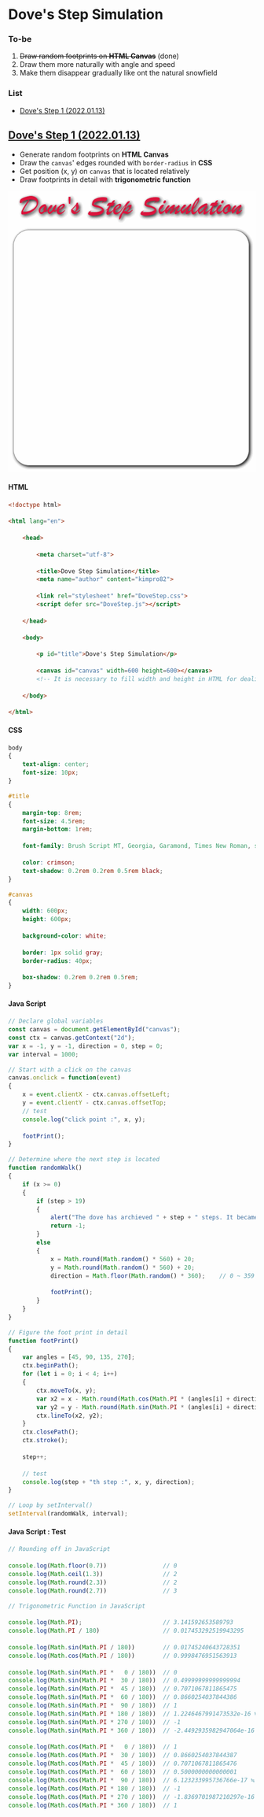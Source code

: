 # Dove's Step Simulation

### To-be
1. ~~Draw random footprints on **HTML Canvas**~~ (done)
2. Draw them more naturally with angle and speed
3. Make them disappear gradually like ont the natural snowfield

### List
- [Dove's Step 1 (2022.01.13)](/DoveStep#doves-step-1-20220113)


## [Dove's Step 1 (2022.01.13)](#list)

- Generate random footprints on **HTML Canvas**
- Draw the `canvas`' edges rounded with `border-radius` in **CSS**
- Get position (x, y) on `canvas` that is located relatively
- Draw footprints in detail with **trigonometric function**

![Dove's Step 1](Image/DoveStep01.gif)

#### HTML
```html
<!doctype html>

<html lang="en">

    <head>

        <meta charset="utf-8">

        <title>Dove Step Simulation</title>
        <meta name="author" content="kimpro82">

        <link rel="stylesheet" href="DoveStep.css">
        <script defer src="DoveStep.js"></script>

    </head>

    <body>

        <p id="title">Dove's Step Simulation</p>

        <canvas id="canvas" width=600 height=600></canvas>
        <!-- It is necessary to fill width and height in HTML for dealing it with js -->

    </body>

</html>
```

#### CSS
```css
body
{
    text-align: center;
    font-size: 10px;
}
```
```css
#title
{
    margin-top: 8rem;
    font-size: 4.5rem;
    margin-bottom: 1rem;

    font-family: Brush Script MT, Georgia, Garamond, Times New Roman, serif;

    color: crimson;
    text-shadow: 0.2rem 0.2rem 0.5rem black;
}
```
```css
#canvas
{
    width: 600px;
    height: 600px;

    background-color: white;

    border: 1px solid gray;
    border-radius: 40px;

    box-shadow: 0.2rem 0.2rem 0.5rem;
}
```

#### Java Script
```js
// Declare global variables
const canvas = document.getElementById("canvas");
const ctx = canvas.getContext("2d");
var x = -1, y = -1, direction = 0, step = 0;
var interval = 1000;
```
```js
// Start with a click on the canvas
canvas.onclick = function(event)
{
    x = event.clientX - ctx.canvas.offsetLeft;
    y = event.clientY - ctx.canvas.offsetTop;
    // test
    console.log("click point :", x, y);

    footPrint();
}
```
```js
// Determine where the next step is located
function randomWalk()
{
    if (x >= 0)
    {
        if (step > 19)
        {
            alert("The dove has archieved " + step + " steps. It became a budda and flied away!");
            return -1;
        }
        else
        {
            x = Math.round(Math.random() * 560) + 20;
            y = Math.round(Math.random() * 560) + 20;
            direction = Math.floor(Math.random() * 360);    // 0 ~ 359

            footPrint();
        }
    }
}
```
```js
// Figure the foot print in detail
function footPrint()
{
    var angles = [45, 90, 135, 270];
    ctx.beginPath();
    for (let i = 0; i < 4; i++)
    {
        ctx.moveTo(x, y);
        var x2 = x - Math.round(Math.cos(Math.PI * (angles[i] + direction) / 180) * 20);
        var y2 = y - Math.round(Math.sin(Math.PI * (angles[i] + direction) / 180) * 20);
        ctx.lineTo(x2, y2);
    }
    ctx.closePath();
    ctx.stroke();

    step++;

    // test
    console.log(step + "th step :", x, y, direction);
}
```
```js
// Loop by setInterval()
setInterval(randomWalk, interval);
```

#### Java Script : Test
```js
// Rounding off in JavaScript

console.log(Math.floor(0.7))                // 0
console.log(Math.ceil(1.3))                 // 2
console.log(Math.round(2.3))                // 2
console.log(Math.round(2.7))                // 3
```
```js
// Trigonometric Function in JavaScript

console.log(Math.PI);                       // 3.141592653589793
console.log(Math.PI / 180)                  // 0.017453292519943295

console.log(Math.sin(Math.PI / 180))        // 0.01745240643728351
console.log(Math.cos(Math.PI / 180))        // 0.9998476951563913

console.log(Math.sin(Math.PI *   0 / 180))  // 0
console.log(Math.sin(Math.PI *  30 / 180))  // 0.49999999999999994
console.log(Math.sin(Math.PI *  45 / 180))  // 0.7071067811865475
console.log(Math.sin(Math.PI *  60 / 180))  // 0.8660254037844386
console.log(Math.sin(Math.PI *  90 / 180))  // 1
console.log(Math.sin(Math.PI * 180 / 180))  // 1.2246467991473532e-16 ≒ 0
console.log(Math.sin(Math.PI * 270 / 180))  // -1
console.log(Math.sin(Math.PI * 360 / 180))  // -2.4492935982947064e-16 ≒ 0

console.log(Math.cos(Math.PI *   0 / 180))  // 1
console.log(Math.cos(Math.PI *  30 / 180))  // 0.8660254037844387
console.log(Math.cos(Math.PI *  45 / 180))  // 0.7071067811865476
console.log(Math.cos(Math.PI *  60 / 180))  // 0.5000000000000001
console.log(Math.cos(Math.PI *  90 / 180))  // 6.123233995736766e-17 ≒ 0
console.log(Math.cos(Math.PI * 180 / 180))  // -1
console.log(Math.cos(Math.PI * 270 / 180))  // -1.8369701987210297e-16 ≒ 0
console.log(Math.cos(Math.PI * 360 / 180))  // 1
```